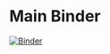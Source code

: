# Main Binder


[![Binder](https://mybinder.org/badge_logo.svg)](https://mybinder.org/v2/gh/flashkid10/my-binder/Main)
